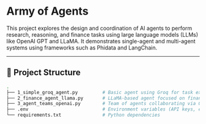 # Army of Agents

This project explores the design and coordination of AI agents to perform research, reasoning, and finance tasks using large language models (LLMs) like OpenAI GPT and LLaMA. It demonstrates single-agent and multi-agent systems using frameworks such as Phidata and LangChain.

---

## 📁 Project Structure

```bash
.
├── 1_simple_groq_agent.py         # Basic agent using Groq for task execution
├── 2_finance_agent_llama.py       # LLaMA-based agent focused on financial analysis
├── 3_agent_teams_openai.py        # Team of agents collaborating via OpenAI APIs
├── .env                           # Environment variables (API keys, etc.)
└── requirements.txt               # Python dependencies

